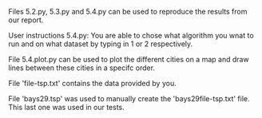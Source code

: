 Files 5.2.py, 5.3.py and 5.4.py can be used to reproduce the results from our report.

User instructions 5.4.py:
  You are able to chose what algorithm you wnat to run and on what dataset by typing in 1 or 2 respectively.

File 5.4.plot.py can be used to plot the different cities on a map and draw lines between these cities in a specifc order.

File 'file-tsp.txt' contains the data provided by you.

File 'bays29.tsp' was used to manually create the 'bays29file-tsp.txt' file. This last one was used in our tests.
